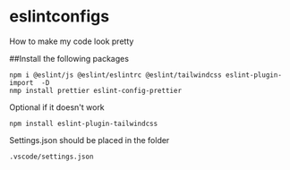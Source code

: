 # eslintconfigs
How to make my code look pretty

##Install the following packages
```
npm i @eslint/js @eslint/eslintrc @eslint/tailwindcss eslint-plugin-import  -D
nmp install prettier eslint-config-prettier
```


Optional if it doesn't work
```
npm install eslint-plugin-tailwindcss
```

Settings.json should be placed in the folder 
```
.vscode/settings.json
```
